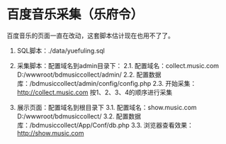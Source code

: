 # 百度音乐采集（乐府令）
百度音乐的页面一直在改动，这套脚本估计现在也用不了了。

1. SQL脚本：./data/yuefuling.sql


2. 采集脚本：配置域名到admin目录下：
2.1. 配置域名：collect.music.com  D:/wwwroot/bdmusiccollect/admin/
2.2. 配置数据库：/bdmusiccollect/admin/config/config.php
2.3. 开始采集： http://collect.music.com 按1、2、3、4的顺序进行采集


3. 展示页面：配置域名到根目录下
3.1. 配置域名：show.music.com  D:/wwwroot/bdmusiccollect/
3.2. 配置数据库：/bdmusiccollect/App/Conf/db.php
3.3. 浏览器查看效果：http://show.music.com
